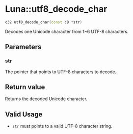 # Luna::utf8_decode_char

```c++
c32 utf8_decode_char(const c8 *str)
```

Decodes one Unicode character from 1~6 UTF-8 characters. 



## Parameters
### str
The pointer that points to UTF-8 characters to decode. 

## Return value
Returns the decoded Unicode character. 

## Valid Usage
* `str` must points to a valid UTF-8 character string. 

